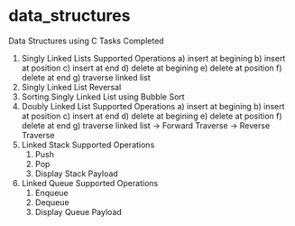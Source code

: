 # data_structures
Data Structures using C
Tasks Completed
1) Singly Linked Lists
   Supported Operations
   a) insert at begining
   b) insert at position
   c) insert at end
   d) delete at begining
   e) delete at position
   f) delete at end
   g) traverse linked list
2) Singly Linked List Reversal
3) Sorting Singly Linked List using Bubble Sort
4) Doubly Linked List
   Supported Operations
   a) insert at begining
   b) insert at position
   c) insert at end
   d) delete at begining
   e) delete at position
   f) delete at end
   g) traverse linked list
       -> Forward Traverse
       -> Reverse Traverse
5) Linked Stack
   Supported Operations
   1) Push
   2) Pop
   3) Display Stack Payload
6) Linked Queue
   Supported Operations
   1) Enqueue
   2) Dequeue
   3) Display Queue Payload
